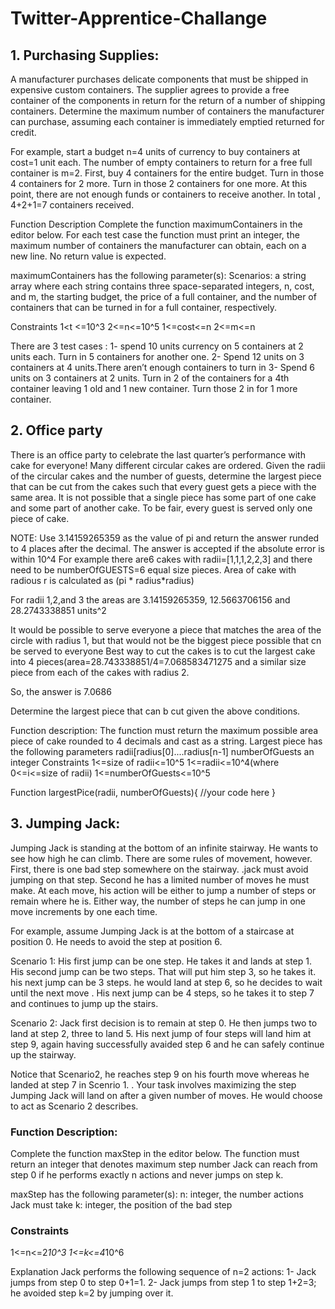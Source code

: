 # Twitter-Apprentice-Challange
## 1. Purchasing Supplies:
A manufacturer purchases delicate components that must be shipped in expensive custom containers. The supplier agrees to provide a free container of the components in return for the return of a number of shipping containers. Determine the maximum number of containers the manufacturer can purchase, assuming each container is immediately emptied returned for credit.

For example, start a budget n=4 units of currency to buy containers at cost=1 unit each. The number of empty containers to return for a free  full container is m=2. First, buy 4 containers for the entire budget. Turn in those 4 containers for 2 more. Turn in those 2 containers for one more. At this point, there are not enough funds or containers to receive another. In total , 4+2+1=7 containers received.

Function Description
Complete the function maximumContainers in the editor below. For each test case the function must print an integer, the maximum number of containers the manufacturer can obtain, each on a new line. No return value is expected.


maximumContainers has the following parameter(s):
Scenarios: a string array where each string contains three space-separated integers, n, cost, and m, the starting budget, the price of a full container, and the number of containers that can be turned in for a full container, respectively.

Constraints
1<t <=10^3
2<=n<=10^5
1<=cost<=n
2<=m<=n

There are 3 test cases :
1- spend 10 units currency on 5 containers at 2 units each. Turn in 5 containers for another one.
2- Spend 12 units on 3 containers at 4 units.There aren’t enough containers to turn in
3- Spend 6 units on 3 containers at 2 units. Turn in 2 of the containers for a 4th container leaving 1 old and 1 new container. Turn those 2 in for 1 more container.

## 2. Office party

There is an office party to celebrate the last quarter’s performance with cake for everyone! Many different circular cakes are ordered.
Given the radii of the circular cakes and the number of guests, determine the largest piece that can be cut from the cakes such that every guest gets a piece with the same area. It is not possible that a single piece has some part of one cake and some part of another cake. To be fair, every guest is served only one piece of cake.


NOTE: Use 3.14159265359 as the value of pi and return the answer runded to 4 places after the decimal. The answer is accepted if the absolute error is within 10^4 
For example there are6 cakes with radii=[1,1,1,2,2,3] and there need to be numberOfGUESTS=6 equal size pieces. Area of cake with radious r is calculated as (pi * radius*radius)


For radii 1,2,and 3 the areas are 3.14159265359, 12.5663706156 and 28.2743338851 units^2


It would be possible to serve everyone a piece that matches the area of the circle with radius 1, but that would not be the biggest piece possible that cn be served to everyone
Best way to cut the cakes is to cut the largest cake into 4 pieces(area=28.743338851/4=7.068583471275 and a similar size piece from each of the cakes with radius 2.


So, the answer is 7.0686


Determine the largest piece that can b cut given the above conditions.


Function description:
The function must return the maximum possible area piece of cake rounded to 4 decimals and cast as a string.
Largest piece has the following parameters radii[radius[0]....radius[n-1]
numberOfGuests an integer
Constraints
1<=size of radii<=10^5
1<=radii<=10^4(where 0<=i<=size of radii)
1<=numberOfGuests<=10^5


Function largestPice(radii, numberOfGuests){
//your code here
}

## 3. Jumping Jack:

Jumping Jack is standing at the bottom of an infinite stairway. He wants to see how high he can climb. There are some rules of movement, however. First, there is one bad step somewhere on the stairway. .jack must avoid jumping on that step. Second he has a limited number of moves he must make. At each move, his action will be either to jump a number of steps or remain where he is. Either way, the number of steps he can jump in one move increments by one each time.

For example, assume Jumping Jack is at the bottom of a staircase at position 0. He needs to avoid the step at position 6.

Scenario 1: His first jump can be one step. He takes it and lands at step 1. His second jump can be two steps. That will put him step 3, so he takes it. his next jump can be 3 steps. he would land at step 6, so he decides to wait until the next move . His next jump can be 4 steps, so he takes it to step 7 and continues to jump up the stairs.

Scenario 2: Jack first decision is to remain at step 0. He then jumps two to land at step 2, three to land 5. His next jump of four steps will land him at step 9, again having successfully avaided step 6 and he can safely continue up the stairway.

Notice that Scenario2, he reaches step 9 on his fourth move whereas he landed at step 7 in Scenrio 1. . Your task involves maximizing the step Jumping Jack will land on after a given number of moves. He would choose to act as Scenario 2 describes.

### Function Description:  
Complete the function maxStep in the editor below. The function must return an integer that denotes maximum step number Jack can reach from step 0 if he performs exactly n actions and never jumps on step k.

maxStep has the following parameter(s):
n: integer, the number actions Jack must take
k: integer, the position of the bad step

### Constraints

1<=n<=2*10^3
1<=k<=4*10^6

Explanation
Jack performs the following sequence of n=2 actions:
1- Jack jumps from step 0 to step 0+1=1.
2- Jack jumps from step 1 to step 1+2=3; he avoided step k=2 by jumping over it.

